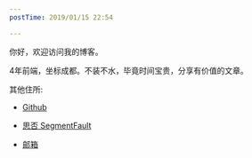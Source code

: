 ```yaml
---
postTime: 2019/01/15 22:54

---
```

你好，欢迎访问我的博客。

4年前端，坐标成都。不装不水，毕竟时间宝贵，分享有价值的文章。



其他住所:
* [Github](https://github.com/Terry-Su)

* [思否 SegmentFault](https://segmentfault.com/u/terry_su)

* [邮箱](theterrysu@163.com)